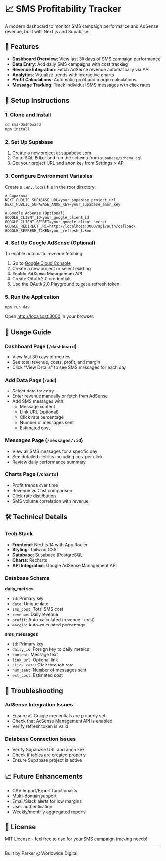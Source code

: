 # 📈 SMS Profitability Tracker

A modern dashboard to monitor SMS campaign performance and AdSense revenue, built with Next.js and Supabase.

## 🌟 Features

- **Dashboard Overview**: View last 30 days of SMS campaign performance
- **Data Entry**: Add daily SMS campaigns with cost tracking
- **Revenue Integration**: Fetch AdSense revenue automatically via API
- **Analytics**: Visualize trends with interactive charts
- **Profit Calculations**: Automatic profit and margin calculations
- **Message Tracking**: Track individual SMS messages with click rates

## 🚀 Setup Instructions

### 1. Clone and Install

```bash
cd sms-dashboard
npm install
```

### 2. Set Up Supabase

1. Create a new project at [supabase.com](https://supabase.com)
2. Go to SQL Editor and run the schema from `supabase/schema.sql`
3. Get your project URL and anon key from Settings > API

### 3. Configure Environment Variables

Create a `.env.local` file in the root directory:

```env
# Supabase
NEXT_PUBLIC_SUPABASE_URL=your_supabase_project_url
NEXT_PUBLIC_SUPABASE_ANON_KEY=your_supabase_anon_key

# Google AdSense (Optional)
GOOGLE_CLIENT_ID=your_google_client_id
GOOGLE_CLIENT_SECRET=your_google_client_secret
GOOGLE_REDIRECT_URI=http://localhost:3000/api/auth/callback
GOOGLE_REFRESH_TOKEN=your_refresh_token
```

### 4. Set Up Google AdSense (Optional)

To enable automatic revenue fetching:

1. Go to [Google Cloud Console](https://console.cloud.google.com)
2. Create a new project or select existing
3. Enable AdSense Management API
4. Create OAuth 2.0 credentials
5. Use the OAuth 2.0 Playground to get a refresh token

### 5. Run the Application

```bash
npm run dev
```

Open [http://localhost:3000](http://localhost:3000) in your browser.

## 📱 Usage Guide

### Dashboard Page (`/dashboard`)
- View last 30 days of metrics
- See total revenue, costs, profit, and margin
- Click "View Details" to see SMS messages for each day

### Add Data Page (`/add`)
- Select date for entry
- Enter revenue manually or fetch from AdSense
- Add SMS messages with:
  - Message content
  - Link URL (optional)
  - Click rate percentage
  - Number of messages sent
  - Estimated cost

### Messages Page (`/messages/:id`)
- View all SMS messages for a specific day
- See detailed metrics including cost per click
- Review daily performance summary

### Charts Page (`/charts`)
- Profit trends over time
- Revenue vs Cost comparison
- Click rate distribution
- SMS volume correlation with revenue

## 🛠️ Technical Details

### Tech Stack
- **Frontend**: Next.js 14 with App Router
- **Styling**: Tailwind CSS
- **Database**: Supabase (PostgreSQL)
- **Charts**: Recharts
- **API Integration**: Google AdSense Management API

### Database Schema

**daily_metrics**
- `id`: Primary key
- `date`: Unique date
- `sms_cost`: Total SMS cost
- `revenue`: Daily revenue
- `profit`: Auto-calculated (revenue - cost)
- `margin`: Auto-calculated percentage

**sms_messages**
- `id`: Primary key
- `daily_id`: Foreign key to daily_metrics
- `content`: Message text
- `link_url`: Optional link
- `click_rate`: Click through rate
- `num_sent`: Number of messages sent
- `est_cost`: Estimated cost

## 🔧 Troubleshooting

### AdSense Integration Issues
- Ensure all Google credentials are properly set
- Check that AdSense Management API is enabled
- Verify refresh token is valid

### Database Connection Issues
- Verify Supabase URL and anon key
- Check if tables are created properly
- Ensure Supabase project is active

## 📈 Future Enhancements

- CSV Import/Export functionality
- Multi-domain support
- Email/Slack alerts for low margins
- User authentication
- Weekly/monthly aggregated reports

## 📝 License

MIT License - feel free to use for your SMS campaign tracking needs!

---

Built by Parker @ Worldwide Digital
